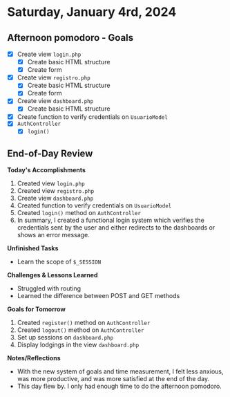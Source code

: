 # **Saturday, January 4rd, 2024**

## **Afternoon pomodoro - Goals**

- [x] Create view `login.php`
	- [x] Create basic HTML structure
	- [x] Create form
- [x] Create view `registro.php`
	- [x] Create basic HTML structure
	- [x] Create form
- [x] Create view `dashboard.php`
	- [x] Create basic HTML structure
- [x] Create function to verify credentials on `UsuarioModel`
- [x] `AuthController`
	- [x] `login()`

## **End-of-Day Review**

**Today's Accomplishments**
1. Created view `login.php`
2. Created view `registro.php`
3. Create view `dashboard.php`
4. Created function to verify credentials on `UsuarioModel`
5. Created `login()` method on `AuthController`
6. In summary, I created a functional login system which verifies the credentials sent by the user and either redirects to the dashboards or shows an error message.

**Unfinished Tasks**
- Learn the scope of `$_SESSION`

**Challenges & Lessons Learned**
- Struggled with routing
- Learned the difference between POST and GET methods

**Goals for Tomorrow**
1. Created `register()` method on `AuthController`
2. Created `logout()` method on `AuthController`
3. Set up sessions on `dashboard.php`
4. Display lodgings in the view `dashboard.php`

**Notes/Reflections**
- With the new system of goals and time measurement, I felt less anxious, was more productive, and was more satisfied at the end of the day.
- This day flew by. I only had enough time to do the afternoon pomodoro.
